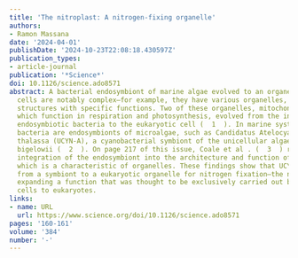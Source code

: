 ```yaml
---
title: 'The nitroplast: A nitrogen-fixing organelle'
authors:
- Ramon Massana
date: '2024-04-01'
publishDate: '2024-10-23T22:08:18.430597Z'
publication_types:
- article-journal
publication: '*Science*'
doi: 10.1126/science.ado8571
abstract: A bacterial endosymbiont of marine algae evolved to an organelle ,   Eukaryotic
  cells are notably complex—for example, they have various organelles, which are membrane-bound
  structures with specific functions. Two of these organelles, mitochondria and chloroplasts,
  which function in respiration and photosynthesis, evolved from the integration of
  endosymbiotic bacteria to the eukaryotic cell (  1  ). In marine systems, some nitrogen-fixing
  bacteria are endosymbionts of microalgae, such as Candidatus Atelocyanobacterium
  thalassa (UCYN-A), a cyanobacterial symbiont of the unicellular algae Braarudosphaera
  bigelowii (  2  ). On page 217 of this issue, Coale et al . (  3  ) report a close
  integration of the endosymbiont into the architecture and function of the host cell,
  which is a characteristic of organelles. These findings show that UCYN-A has evolved
  from a symbiont to a eukaryotic organelle for nitrogen fixation—the nitroplast—thereby
  expanding a function that was thought to be exclusively carried out by prokaryotic
  cells to eukaryotes.
links:
- name: URL
  url: https://www.science.org/doi/10.1126/science.ado8571
pages: '160-161'
volume: '384'
number: '-'
---
```

